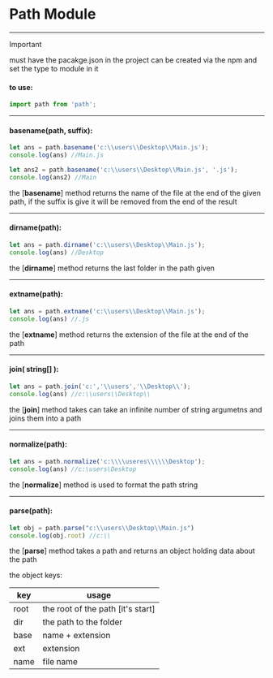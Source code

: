 # Path Module

---

> [!IMPORTANT]
> must have the pacakge.json in the project can be created via the npm and set the type to module in it

#### to use:

```javascript
import path from 'path';
```

---

#### basename(path, suffix):

```javascript
let ans = path.basename('c:\\users\\Desktop\\Main.js');
console.log(ans) //Main.js

let ans2 = path.basename('c:\\users\\Desktop\\Main.js', '.js');
console.log(ans2) //Main
```

the [**basename**] method returns the name of the file at the end of the given path, if the suffix is give it will be removed from the end of the result

---

#### dirname(path):

```javascript
let ans = path.dirname('c:\\users\\Desktop\\Main.js');
console.log(ans) //Desktop
```

the [**dirname**] method returns the last folder in the path  given

---

#### extname(path):

```javascript
let ans = path.extname('c:\\users\\Desktop\\Main.js');
console.log(ans) //.js
```

the [**extname**] method returns the extension of the file at the end of the path

---

#### join( string[] ):

```javascript
let ans = path.join('c:','\\users','\\Desktop\\');
console.log(ans) //c:\\users\\Desktop\\
```

the [**join**] method takes can take an infinite number of string argumetns and joins them into a path

---

#### normalize(path):

```javascript
let ans = path.normalize('c:\\\\useres\\\\\\Desktop');
console.log(ans) //c:\users\Desktop
```

the [**normalize**] method is used to format the path string

---

#### parse(path):

```javascript
let obj = path.parse("c:\\users\\Desktop\\Main.js")
console.log(obj.root) //c:\\
```

the [**parse**] method takes a path and returns an object holding data about the path

the object keys:


|key  |usage  |
|---------|---------|
|root     |the root of the path [it's start]|
|dir      |the path to the folder|
|base     |name + extension|
|ext     |extension|
|name     |file name|
